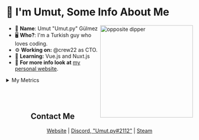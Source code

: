 #  👋 I'm Umut,  Some Info About Me

<img width="250px" align="right" src="https://media1.tenor.com/images/e527f1731291b4827b038a477fb2949e/tenor.gif?itemid=19287771" alt="opposite dipper">

- 👀 __**Name**__: Umut "Umut.py" Gülmez
- 🖥️ **Who?**: I'm a Turkish guy who loves coding.
- ⚙️ **Working on:** @crew22 as CTO.
- 🤿 **Learning:** Vue.js and Nuxt.js
- 📢 **For more info look at** [my personal website](https://umutgulmez.github.io/).
<details>
<summary>My Metrics</summary>
<br>
<img src="https://metrics.lecoq.io/UmutGulmez?template=classic&base.header=0&languages=1&lines=1&achievements=1&languages.limit=8&languages.colors=github&languages.threshold=0%25&achievements.threshold=C&achievements.secrets=true&achievements.limit=3&config.timezone=Europe%2FIstanbul" alt="metrics">
</details>

<br><br>
<h2 align="center"> Contact Me </h2>
<p align="center">
  <a href="https://umutgulmez.github.io/" target="_blank">Website</a>
  |
  <a href="https://discord.com/users/274615370214670336" target="_blank">Discord, "Umut.py#2112"</a>
  |
  <a href="https://steamcommunity.com/id/klyne312/" target="_blank">Steam</a>
</p>

